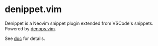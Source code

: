 # denippet.vim

Denippet is a Neovim snippet plugin extended from VSCode's snippets. Powered by
[denops.vim](https://github.com/vim-denops/denops.vim).

See [doc](./doc/denippet.txt) for details.
